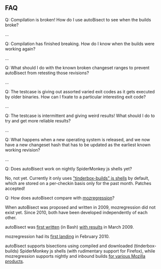 ## FAQ

Q: Compilation is broken! How do I use autoBisect to see when the builds broke?

...

Q: Compilation has finished breaking. How do I know when the builds were working again?

...

Q: What should I do with the known broken changeset ranges to prevent autoBisect from retesting those revisions?

...

Q: The testcase is giving out assorted varied exit codes as it gets executed by older binaries. How can I fixate to a particular interesting exit code?

...

Q: The testcase is intermittent and giving weird results! What should I do to try and get more reliable results?

...

Q: What happens when a new operating system is released, and we now have a new changeset hash that has to be updated as the earliest known working revision?

...

Q: Does autoBisect work on nightly SpiderMonkey js shells yet?

No, not yet. Currently it only uses ["tinderbox-builds" js shells](https://ftp.mozilla.org/pub/mozilla.org/firefox/tinderbox-builds/mozilla-inbound-macosx64-debug/) by default, which are stored on a per-checkin basis only for the past month. Patches accepted!

Q: How does autoBisect compare with [mozregression](http://mozilla.github.io/mozregression/)?

When autoBisect was proposed and written in 2009, mozregression did not exist yet. Since 2010, both have been developed independently of each other.

autoBisect was [first written](https://bugzilla.mozilla.org/show_bug.cgi?id=482536) (in Bash) [with results](https://bugzilla.mozilla.org/show_bug.cgi?id=476655#c8) in March 2009.

mozregression had its [first landing](https://github.com/mozilla/mozregression/commit/d50509b36cb6ba45d7c54917f528bdf482d2c5e6) in February 2010.

autoBisect supports bisections using compiled and downloaded (tinderbox-builds) SpiderMonkey js shells (with rudimentary support for Firefox), while mozregression supports nightly and inbound builds [for various Mozilla products](http://mozilla.github.io/mozregression/).
